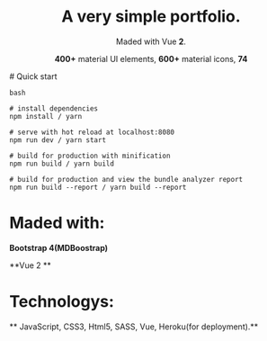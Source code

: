 <h1 align="center">A very simple portfolio.</h1>

<p align="center">
  Maded with Vue <b>2</b>.
</p>
<p align="center">
<b>400+</b> material UI elements, <b>600+</b> material icons, <b>74</b>
</p>
# Quick start

``` 
bash

# install dependencies
npm install / yarn

# serve with hot reload at localhost:8080
npm run dev / yarn start

# build for production with minification
npm run build / yarn build

# build for production and view the bundle analyzer report
npm run build --report / yarn build --report
```

# Maded with:

**Bootstrap 4(MDBoostrap)**

**Vue 2 **

# Technologys:

** JavaScript, CSS3, Html5, SASS, Vue, Heroku(for deployment).**
